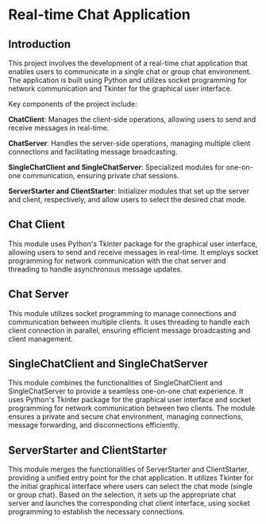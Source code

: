 # Real-time Chat Application

## Introduction

This project involves the development of a real-time chat application that enables users to communicate in a single chat or group chat environment.
The application is built using Python and utilizes socket programming for network communication and Tkinter for the graphical user interface. 

Key components of the project include:

__ChatClient__: Manages the client-side operations, allowing users to send and receive messages in real-time.

__ChatServer__: Handles the server-side operations, managing multiple client connections and facilitating message broadcasting.

__SingleChatClient and SingleChatServer__: Specialized modules for one-on-one communication, ensuring private chat sessions.

__ServerStarter and ClientStarter__: Initializer modules that set up the server and client, respectively, and allow users to select the desired chat mode.

## Chat Client

This module uses Python's Tkinter package for the graphical user interface, allowing users to send and receive messages in real-time. 
It employs socket programming for network communication with the chat server and threading to handle asynchronous message updates.

## Chat Server

This module utilizes socket programming to manage connections and communication between multiple clients. 
It uses threading to handle each client connection in parallel, ensuring efficient message broadcasting and client management.

## SingleChatClient and SingleChatServer

This module combines the functionalities of SingleChatClient and SingleChatServer to provide a seamless one-on-one chat experience. 
It uses Python's Tkinter package for the graphical user interface and socket programming for network communication between two clients. 
The module ensures a private and secure chat environment, managing connections, message forwarding, and disconnections efficiently.

## ServerStarter and ClientStarter

This module merges the functionalities of ServerStarter and ClientStarter, providing a unified entry point for the chat application. 
It utilizes Tkinter for the initial graphical interface where users can select the chat mode (single or group chat). 
Based on the selection, it sets up the appropriate chat server and launches the corresponding chat client interface, using socket programming to establish the necessary connections.


